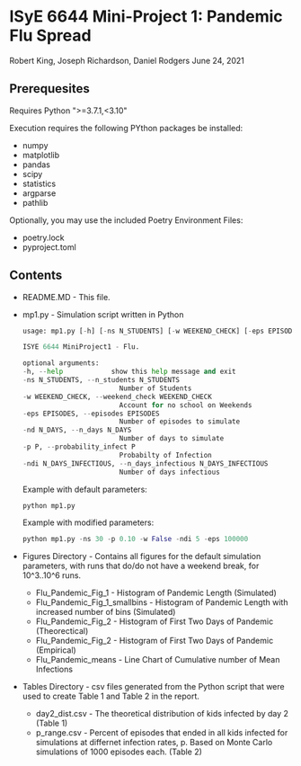 # ISyE 6644 Mini-Project 1: Pandemic Flu Spread

Robert King, Joseph Richardson, Daniel Rodgers
June 24, 2021

## Prerequesites

Requires Python ">=3.7.1,<3.10"

Execution requires the following PYthon packages be installed:

* numpy
* matplotlib
* pandas
* scipy
* statistics
* argparse
* pathlib

Optionally, you may use the included Poetry Environment Files:

* poetry.lock
* pyproject.toml

## Contents

* README.MD - This file.
* mp1.py - Simulation script written in Python

    ```Python
    usage: mp1.py [-h] [-ns N_STUDENTS] [-w WEEKEND_CHECK] [-eps EPISODES] [-nd N_DAYS] [-p P] [-ndi N_DAYS_INFECTIOUS]

    ISYE 6644 MiniProject1 - Flu.

    optional arguments:
    -h, --help            show this help message and exit
    -ns N_STUDENTS, --n_students N_STUDENTS
                            Number of Students
    -w WEEKEND_CHECK, --weekend_check WEEKEND_CHECK
                            Account for no school on Weekends
    -eps EPISODES, --episodes EPISODES
                            Number of episodes to simulate
    -nd N_DAYS, --n_days N_DAYS
                            Number of days to simulate
    -p P, --probability_infect P
                            Probabilty of Infection
    -ndi N_DAYS_INFECTIOUS, --n_days_infectious N_DAYS_INFECTIOUS
                            Number of days infectious
    ```

    Example with default parameters:

    ```Python
    python mp1.py
    ```

    Example with modified parameters:

    ```Python
    python mp1.py -ns 30 -p 0.10 -w False -ndi 5 -eps 100000
    ```

* Figures Directory - Contains all figures for the default simulation parameters, with runs that do/do not have a weekend break, for 10^3..10^6 runs.
  * Flu_Pandemic_Fig_1 - Histogram of Pandemic Length (Simulated)
  * Flu_Pandemic_Fig_1_smallbins - Histogram of Pandemic Length with increased number of bins (Simulated)
  * Flu_Pandemic_Fig_2 - Histogram of First Two Days of Pandemic (Theorectical)
  * Flu_Pandemic_Fig_2 - Histogram of First Two Days of Pandemic (Empirical)
  * Flu_Pandemic_means - Line Chart of Cumulative number of Mean Infections

* Tables Directory - csv files generated from the Python script that were used to create Table 1 and Table 2 in the report.
  * day2_dist.csv - The theoretical distribution of kids infected by day 2 (Table 1)
  * p_range.csv - Percent of episodes that ended in all kids infected for simulations at differnet infection rates, p. Based on Monte Carlo simulations of 1000 episodes each. (Table 2)
